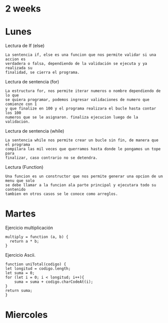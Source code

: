 # 2 weeks
# Lunes

Lectura de If (else)

    La sentencia if, else es una funcion que nos permite validar si una accion es 
    verdadera o falsa, dependiendo de la validación se ejecuta y ya realizada su
    finalidad, se cierra el programa.

Lectura de sentencia (for)

    La estructura for, nos permite iterar numeros o nombre dependiendo de lo que
    se quiera programar, podemos ingresar validaciones de numero que comienze con 1
    y que finalize en 100 y el programa realizara el bucle hasta contar los 100 
    numeros que se le asignaron. finaliza ejecucion luego de la validacion. 

Lectura de sentencia (while)

    La sentencia while nos permite crear un bucle sin fin, de manera que el programa
    compilara las mil veces que querramos hasta donde le pongamos un tope para
    finalizar, caso contrario no se detendra.

Lectura (Function)

    Una funcion es un constructor que nos permite generar una opcion de un menu que solo
    se debe llamar a la funcion ala parte principal y ejecutara todo su contenido 
    tambien en otros casos se le conoce como arreglos.

# Martes

Ejercicio multiplicación

    multiply = function (a, b) {
      return a * b;
    }

Ejercicio Ascii.

    function uniTotal(codigo) {
    let longitud = codigo.length;
    let suma = 0;
    for (let i = 0; i < longitud; i++){
        suma = suma + codigo.charCodeAt(i);
    }
    return suma;
    }

# Miercoles

